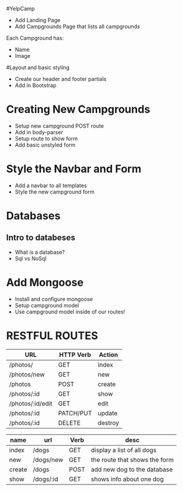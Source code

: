 #YelpCamp

- Add Landing Page
- Add Campgrounds Page that lists all campgrounds

Each Campground has:

- Name
- Image

#Layout and basic styling

- Create our header and footer partials
- Add in Bootstrap

# Creating New Campgrounds

- Setup new campground POST route
- Add in body-parser
- Setup route to show form
- Add basic unstyled form

# Style the Navbar and Form

- Add a navbar to all templates
- Style the new campground form

# Databases

## Intro to databeses

- What is a database?
- Sql vs NoSql

# Add Mongoose

- Install and configure mongoose
- Setup campground model
- Use campground model inside of our routes!

# RESTFUL ROUTES

| **URL**          | **HTTP Verb** | **Action** |
| ---------------- | ------------- | ---------- |
| /photos/         | GET           | index      |
| /photos/new      | GET           | new        |
| /photos          | POST          | create     |
| /photos/:id      | GET           | show       |
| /photos/:id/edit | GET           | edit       |
| /photos/:id      | PATCH/PUT     | update     |
| /photos/:id      | DELETE        | destroy    |

| **name** | **url**   | **Verb** | **desc**                      |
| -------- | --------- | -------- | ----------------------------- |
| index    | /dogs     | GET      | display a list of all dogs    |
| new      | /dogs/new | GET      | the route that shows the form |
| create   | /dogs     | POST     | add new dog to the database   |
| show     | /dogs/:id | GET      | shows info about one dog      |
